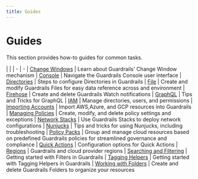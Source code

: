 ```yaml
---
title: Guides
---
```


# Guides

This section provides how-to guides for common tasks.

| |
| - | -
| [Change Windows](guides/change-window) | Learn about Guardrails' Change Window mechanism
| [Console](guides/console) | Navigate the Guardrails Console user interface
| [Directories](guides/directories) | Steps to configure Directories in Guardrails
| [File](guides/files) | Create and modify Guardrails Files for easy data reference across and environment
| [Firehose](guides/firehose) | Create and delete Guardrails Watch notifications
| [GraphQL](guides/graphql) | Tips and Tricks for GraphQL
| [IAM](guides/iam) | Manage directories, users, and permissions
| [Importing Accounts](guides/account-imports) | Import AWS,Azure, and GCP resources into Guardrails
| [Managing Policies](guides/managing-policies) | Create, modify, and delete policy settings and exceptions
| [Network Stacks](guides/network-stack) | Use Guardrails Stacks to deploy network configurations
| [Nunjucks](guides/nunjucks) | Tips and tricks for using Nunjucks, including troubleshooting
| [Policy Packs](guides/policy-packs) | Group and manage cloud resources based on predefined Guardrails policies for streamlined governance and compliance
| [Quick Actions](guides/quick-actions) | Configuration options for Quick Actions
| [Regions](guides/regions) | Guardrails and cloud provider regions
| [Searching and Filtering](guides/searching-filtering) |  Getting started with Filters in Guardrails
| [Tagging Helpers](concepts/guardrails/tagging/tagging-helpers) |  Getting started with Tagging Helpers in Guardrails
| [Working with Folders](guides/working-with-folders) | Create and delete Guardrails Folders to organize your resources
